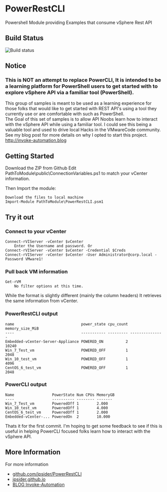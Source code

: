 # PowerRestCLI  

Powershell Module providing Examples that consume vSphere Rest API

## Build Status

![Build status](https://ci.appveyor.com/api/projects/status/github/jpsider/PowerRestCLI?branch=master&svg=true)

## Notice  

### This is NOT an attempt to replace PowerCLI, It is intended to be a learning platform for PowerShell users to get started with to explore vSphere API via a familiar tool (PowerShell).  
This group of samples is meant to be used as a learning experience for those folks
  that would like to get started with REST API's using a tool they currently use or
  are comfortable with such as PowerShell.  
The Goal of this set of samples is to allow API Noobs learn how to interact with the
  vSphere API while using a familiar tool. I could see this being a valuable tool and
  used to drive local Hacks in the VMwareCode community.  
See my blog post for more details on why I opted to start this project.   
  http://invoke-automation.blog

## Getting Started  

Download the ZIP from Github
    Edit PathToModule\public\ConnectionVariables.ps1 to match your vCenter information.

Then Import the module:  

    Download the files to local machine
    Import-Module PathToModule\PowerRestCLI.psm1

## Try it out

### Connect to your vCenter  
    Connect-rVIServer -vCenter $vCenter  
        Enter the Username and password. Or  
    Connect-rVIServer -vCenter $vCenter -Credential $Creds  
    Connect-rVIServer -vCenter $vCenter -User Administrator@corp.local -Password VMware1!  

### Pull back VM information  
    Get-rVM  
        No filter options at this time.  

While the format is slightly different (mainly the column headers) It retrieves the same
    information from vCenter.

### PowerRestCLI output
    name                              power_state cpu_count memory_size_MiB  
    ----                              ----------- --------- ---------------  
    Embedded-vCenter-Server-Appliance POWERED_ON          2           10240  
    Win_7_Test_vm                     POWERED_OFF         1            2048  
    Win_10_test_vm                    POWERED_OFF         1            4096  
    CentOS_6_test_vm                  POWERED_OFF         1            2048  

### PowerCLI output
    Name                 PowerState Num CPUs MemoryGB  
    ----                 ---------- -------- -------  
    Win_7_Test_vm        PoweredOff 1        2.000  
    Win_10_test_vm       PoweredOff 1        4.000  
    CentOS_6_test_vm     PoweredOff 1        2.000  
    Embedded-vCenter-... PoweredOn  2        10.000  

Thats it for the first commit. I'm hoping to get some feedback to see if this is useful in
    helping PowerCLI focused folks learn how to interact with the vSphere API.  

## More Information

For more information  

* [github.com/jpsider/PowerRestCLI](https://github.com/vmware/vsphere-automation-sdk-rest/tree/master/samples/PowerRestCLI)  
* [jpsider.github.io](https://jpsider.github.io)  
* [BLOG Invoke-Automation](http://invoke-automation.blog)  

